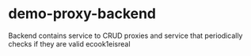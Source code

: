 # demo-proxy-backend
Backend contains service to CRUD proxies and service that periodically checks if they are valid
ecook1eisreal
